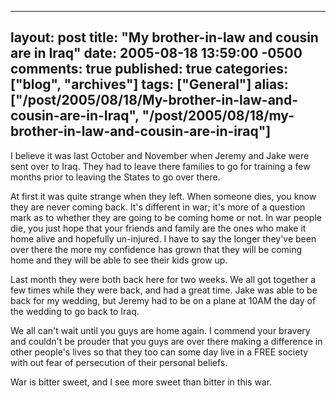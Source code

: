   ---
  layout: post
  title: "My brother-in-law and cousin are in Iraq"
  date: 2005-08-18 13:59:00 -0500
  comments: true
  published: true
  categories: ["blog", "archives"]
  tags: ["General"]
  alias: ["/post/2005/08/18/My-brother-in-law-and-cousin-are-in-Iraq", "/post/2005/08/18/my-brother-in-law-and-cousin-are-in-iraq"]
  ---
<!-- more -->
<P>I believe it was last October and November when Jeremy and Jake were sent over to Iraq. They had to leave there families to go for training a few months prior to leaving the States to go over there.</P>
<P>At first it was quite strange when they left. When someone dies, you know they are never coming back. It's different in war; it's more of a question mark as to whether they are going to be coming home or not. In war people die, you just hope that your friends and family are the ones who make it home alive and hopefully un-injured. I have to say the longer they've been over there the more my confidence has grown that they will be coming home and they will be able to see their kids grow up.</P>
<P>Last month they were both back here for two weeks.&nbsp;We all got together&nbsp;a few times while they were&nbsp;back, and&nbsp;had a great time. Jake was able to be back for my wedding, but Jeremy had to be on a plane at 10AM the day of the wedding to go back to Iraq.</P>
<P>We all can't wait until you guys are home again. I commend your bravery and couldn't be prouder that you guys are over there making a difference in other people's lives so that they too can some day live in a FREE society with out fear of persecution of their personal beliefs.</P>
<P>War is bitter sweet, and I see more sweet than bitter in this war.</P>
